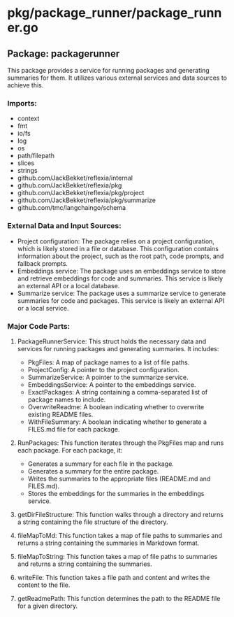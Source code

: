 # pkg/package_runner/package_runner.go  
## Package: packagerunner  
  
This package provides a service for running packages and generating summaries for them. It utilizes various external services and data sources to achieve this.  
  
### Imports:  
  
- context  
- fmt  
- io/fs  
- log  
- os  
- path/filepath  
- slices  
- strings  
- github.com/JackBekket/reflexia/internal  
- github.com/JackBekket/reflexia/pkg  
- github.com/JackBekket/reflexia/pkg/project  
- github.com/JackBekket/reflexia/pkg/summarize  
- github.com/tmc/langchaingo/schema  
  
### External Data and Input Sources:  
  
- Project configuration: The package relies on a project configuration, which is likely stored in a file or database. This configuration contains information about the project, such as the root path, code prompts, and fallback prompts.  
- Embeddings service: The package uses an embeddings service to store and retrieve embeddings for code and summaries. This service is likely an external API or a local database.  
- Summarize service: The package uses a summarize service to generate summaries for code and packages. This service is likely an external API or a local service.  
  
### Major Code Parts:  
  
1. PackageRunnerService: This struct holds the necessary data and services for running packages and generating summaries. It includes:  
    - PkgFiles: A map of package names to a list of file paths.  
    - ProjectConfig: A pointer to the project configuration.  
    - SummarizeService: A pointer to the summarize service.  
    - EmbeddingsService: A pointer to the embeddings service.  
    - ExactPackages: A string containing a comma-separated list of package names to include.  
    - OverwriteReadme: A boolean indicating whether to overwrite existing README files.  
    - WithFileSummary: A boolean indicating whether to generate a FILES.md file for each package.  
  
2. RunPackages: This function iterates through the PkgFiles map and runs each package. For each package, it:  
    - Generates a summary for each file in the package.  
    - Generates a summary for the entire package.  
    - Writes the summaries to the appropriate files (README.md and FILES.md).  
    - Stores the embeddings for the summaries in the embeddings service.  
  
3. getDirFileStructure: This function walks through a directory and returns a string containing the file structure of the directory.  
  
4. fileMapToMd: This function takes a map of file paths to summaries and returns a string containing the summaries in Markdown format.  
  
5. fileMapToString: This function takes a map of file paths to summaries and returns a string containing the summaries.  
  
6. writeFile: This function takes a file path and content and writes the content to the file.  
  
7. getReadmePath: This function determines the path to the README file for a given directory.  
  
  
  

